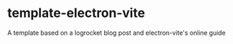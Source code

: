 # template-electron-vite
A template based on a logrocket blog post and electron-vite's online guide
